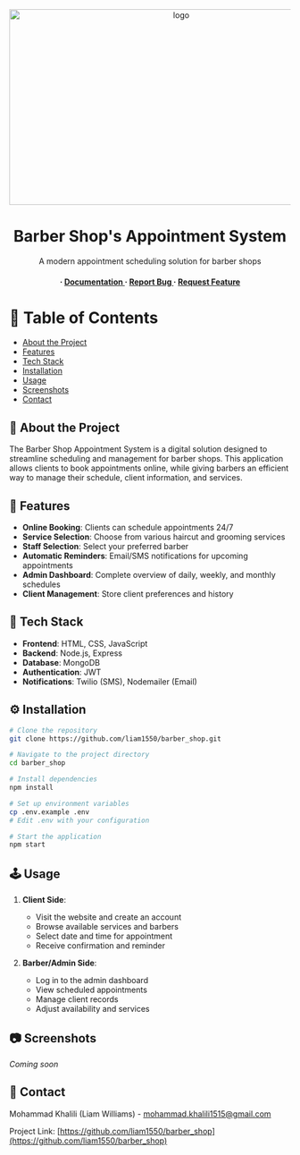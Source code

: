 <div align='center'>

<img src=https://img.myloview.fr/images/barbershop-logo-avec-poteau-de-coiffeur-dans-le-style-vintage-modele-de-vecteur-700-120789875.jpg alt="logo" width=600 height=350 />

<h1>Barber Shop's Appointment System</h1>
<p>A modern appointment scheduling solution for barber shops</p>

<h4> <span> · </span> <a href="https://github.com/liam1550/barber_shop/blob/master/README.md"> Documentation </a> <span> · </span> <a href="https://github.com/liam1550/barber_shop/issues"> Report Bug </a> <span> · </span> <a href="https://github.com/liam1550/barber_shop/issues"> Request Feature </a> </h4>

</div>

# :notebook_with_decorative_cover: Table of Contents

- [About the Project](#star2-about-the-project)
- [Features](#dart-features)
- [Tech Stack](#space_invader-tech-stack)
- [Installation](#gear-installation)
- [Usage](#joystick-usage)
- [Screenshots](#camera-screenshots)
- [Contact](#handshake-contact)

## :star2: About the Project

The Barber Shop Appointment System is a digital solution designed to streamline scheduling and management for barber shops. This application allows clients to book appointments online, while giving barbers an efficient way to manage their schedule, client information, and services.

## :dart: Features

- **Online Booking**: Clients can schedule appointments 24/7
- **Service Selection**: Choose from various haircut and grooming services
- **Staff Selection**: Select your preferred barber
- **Automatic Reminders**: Email/SMS notifications for upcoming appointments
- **Admin Dashboard**: Complete overview of daily, weekly, and monthly schedules
- **Client Management**: Store client preferences and history

## :space_invader: Tech Stack

- **Frontend**: HTML, CSS, JavaScript
- **Backend**: Node.js, Express
- **Database**: MongoDB
- **Authentication**: JWT
- **Notifications**: Twilio (SMS), Nodemailer (Email)

## :gear: Installation

```bash
# Clone the repository
git clone https://github.com/liam1550/barber_shop.git

# Navigate to the project directory
cd barber_shop

# Install dependencies
npm install

# Set up environment variables
cp .env.example .env
# Edit .env with your configuration

# Start the application
npm start
```

## :joystick: Usage

1. **Client Side**:
   - Visit the website and create an account
   - Browse available services and barbers
   - Select date and time for appointment
   - Receive confirmation and reminder

2. **Barber/Admin Side**:
   - Log in to the admin dashboard
   - View scheduled appointments
   - Manage client records
   - Adjust availability and services

## :camera: Screenshots

*Coming soon*

## :handshake: Contact

Mohammad Khalili (Liam Williams) - mohammad.khalili1515@gmail.com

Project Link: [https://github.com/liam1550/barber_shop](https://github.com/liam1550/barber_shop)

